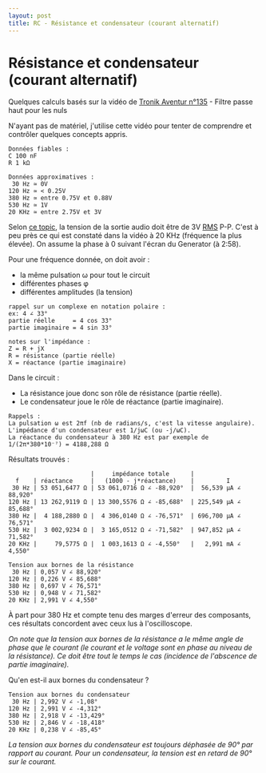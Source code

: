 ```yaml
---
layout: post
title: RC - Résistance et condensateur (courant alternatif)
---
```


# Résistance et condensateur (courant alternatif)

Quelques calculs basés sur la vidéo de [Tronik Aventur n°135][1] - Filtre passe haut pour les nuls

N'ayant pas de matériel, j'utilise cette vidéo pour tenter de comprendre et contrôler quelques concepts appris.

```
Données fiables :
C 100 nF
R 1 kΩ
```

```
Données approximatives :
 30 Hz ≃ 0V
120 Hz ≃ < 0.25V
380 Hz ≃ entre 0.75V et 0.88V
530 Hz ≃ 1V
20 KHz ≃ entre 2.75V et 3V
```

Selon [ce topic][2], la tension de la sortie audio doit être de 3V [RMS][2] P-P. C'est à peu près ce qui est constaté dans la vidéo à 20 KHz (fréquence la plus élevée). On assume la phase à 0 suivant l'écran du Generator (à 2:58).

Pour une fréquence donnée, on doit avoir :
- la même pulsation ω pour tout le circuit
- différentes phases φ
- différentes amplitudes (la tension)

```
rappel sur un complexe en notation polaire :
ex: 4 ∠ 33°
partie réelle     = 4 cos 33°
partie imaginaire = 4 sin 33°
```

```
notes sur l'impédance :
Z = R + jX
R = résistance (partie réelle)
X = réactance (partie imaginaire)
```

Dans le circuit :
- La résistance joue donc son rôle de résistance (partie réelle).
- Le condensateur joue le rôle de réactance (partie imaginaire).

```
Rappels :
La pulsation ω est 2πf (nb de radians/s, c'est la vitesse angulaire).
L'impédance d'un condensateur est 1/jωC (ou -j/ωC).
La réactance du condensateur à 380 Hz est par exemple de 1/(2π*380*10⁻⁷) = 4188,288 Ω
```

Résultats trouvés :
```
                       |     impédance totale      |
  f    | réactance     |   (1000 - j*réactance)    |         I
 30 Hz | 53 051,6477 Ω | 53 061,0716 Ω ∠ -88,920°  |  56,539 μA ∠ 88,920°
120 Hz | 13 262,9119 Ω | 13 300,5576 Ω ∠ -85,688°  | 225,549 μA ∠ 85,688°
380 Hz |  4 188,2880 Ω |  4 306,0140 Ω ∠ -76,571°  | 696,700 μA ∠ 76,571°
530 Hz |  3 002,9234 Ω |  3 165,0512 Ω ∠ -71,582°  | 947,852 μA ∠ 71,582°
20 KHz |     79,5775 Ω |  1 003,1613 Ω ∠ -4,550°   |   2,991 mA ∠ 4,550°

Tension aux bornes de la résistance
 30 Hz | 0,057 V ∠ 88,920°
120 Hz | 0,226 V ∠ 85,688°
380 Hz | 0,697 V ∠ 76,571°
530 Hz | 0,948 V ∠ 71,582°
20 KHz | 2,991 V ∠ 4,550°
```



À part pour 380 Hz et compte tenu des marges d'erreur des composants, ces résultats concordent avec ceux lus à l'oscilloscope.

*On note que la tension aux bornes de la résistance a le même angle de phase que le courant (le courant et le voltage sont en phase
au niveau de la résistance). Ce doit être tout le temps le cas (incidence de l'abscence de partie imaginaire).*

Qu'en est-il aux bornes du condensateur ?
```
Tension aux bornes du condensateur
 30 Hz | 2,992 V ∠ -1,08°
120 Hz | 2,991 V ∠ -4,312°
380 Hz | 2,918 V ∠ -13,429°
530 Hz | 2,846 V ∠ -18,418°
20 KHz | 0,238 V ∠ -85,45°
```

*La tension aux bornes du condensateur est toujours déphasée de 90° par rapport au courant. Pour un condensateur, la tension est en retard de 90° sur le courant.*


[1]: https://www.youtube.com/watch?v=tEaAYzol4ZM
[2]: https://electronics.stackexchange.com/questions/37926/what-is-the-typical-max-voltage-out-of-a-pc-speaker-jack
[3]: https://fr.wikipedia.org/wiki/Valeur_efficace
